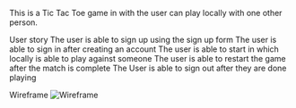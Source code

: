 This is a Tic Tac Toe game in with the user can play locally with one other person.


User story
The user is able to sign up using the sign up form
The user is able to sign in after creating an account 
The user is able to start in which locally is able to play against someone 
The user is able to restart the game after the match is complete 
The User is able to sign out after they are done playing


Wireframe 
![Wireframe](https://app.moqups.com/HSZVxaPirmQBWC40Ib8i19VmZTwPcO1T/edit/page/ad64222d5) 
